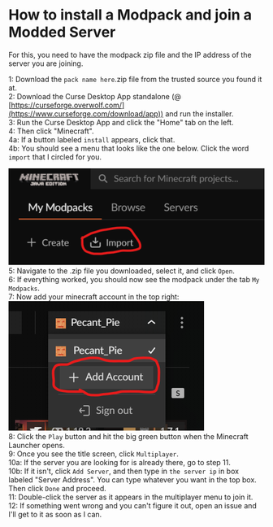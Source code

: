 # How to install a Modpack and join a Modded Server

For this, you need to have the modpack zip file and the IP address of the server you are joining.

1: Download the `pack name here`.zip file from the trusted source you found it at.  
2: Download the Curse Desktop App standalone (@ [https://curseforge.overwolf.com/](https://www.curseforge.com/download/app)) and run the installer.  
3: Run the Curse Desktop App and click the "Home" tab on the left.  
4: Then click "Minecraft".  
4a: If a button labeled `install` appears, click that.  
4b: You should see a menu that looks like the one below.  Click the word `import` that I circled for you.

![Screenshot](https://github.com/Pecant-Pie/modpackhelp/blob/master/curseimportscreenshot.PNG)  
5: Navigate to the .zip file you downloaded, select it, and click `Open`.  
6: If everything worked, you should now see the modpack under the tab `My Modpacks`.  
7: Now add your minecraft account in the top right:  
![Screenshot](https://github.com/Pecant-Pie/modpackhelp/blob/master/accountscreenshot.PNG)  
8: Click the `Play` button and hit the big green button when the Minecraft Launcher opens.  
9: Once you see the title screen, click `Multiplayer`.  
10a: If the server you are looking for is already there, go to step 11.  
10b: If it isn't, click `Add Server`, and then type in `the server ip` in box labeled "Server Address".  You can type whatever you want in the top box.  Then click `Done` and proceed.  
11: Double-click the server as it appears in the multiplayer menu to join it.  
12: If something went wrong and you can't figure it out, open an issue and I'll get to it as soon as I can.
